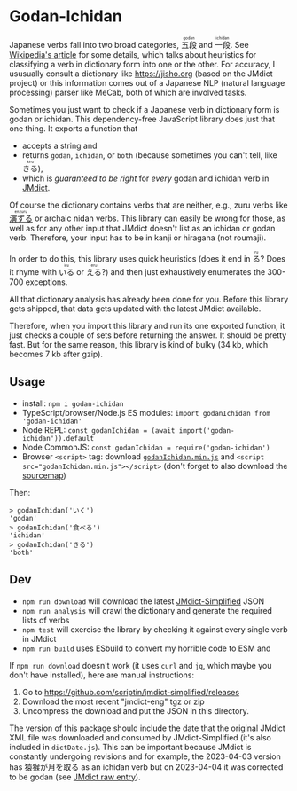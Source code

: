 # Godan-Ichidan

Japanese verbs fall into two broad categories, <ruby>五段<rt>godan</rt></ruby> and <ruby>一段<rt>ichidan</rt></ruby>. See [Wikipedia's article](https://en.wikipedia.org/wiki/Japanese_godan_and_ichidan_verbs) for some details, which talks about heuristics for classifying a verb in dictionary form into one or the other. For accuracy, I ususually consult a dictionary like https://jisho.org (based on the JMdict project) or this information comes out of a Japanese NLP (natural language processing) parser like MeCab, both of which are involved tasks.

Sometimes you just want to check if a Japanese verb in dictionary form is godan or ichidan. This dependency-free JavaScript library does just that one thing. It exports a function that
- accepts a string and
- returns `godan`, `ichidan`, or `both` (because sometimes you can't tell, like <ruby>きる<rt>kiru</rt></ruby>),
- which is *guaranteed to be right* for *every* godan and ichidan verb in [JMdict](https://en.wikipedia.org/wiki/JMdict).

Of course the dictionary contains verbs that are neither, e.g., zuru verbs like [<ruby>演ずる<rt>enzuru</rt></ruby>](https://jisho.org/search/演ずる) or archaic nidan verbs. This library can easily be wrong for those, as well as for any other input that JMdict doesn't list as an ichidan or godan verb. Therefore, your input has to be in kanji or hiragana (not roumaji).

In order to do this, this library uses quick heuristics (does it end in <ruby>る<rt>ru</rt></ruby>? Does it rhyme with <ruby>いる<rt>iru</rt></ruby> or <ruby>える<rt>eru</rt></ruby>?) and then just exhaustively enumerates the 300-700 exceptions.

All that dictionary analysis has already been done for you. Before this library gets shipped, that data gets updated with the latest JMdict available.

Therefore, when you import this library and run its one exported function, it just checks a couple of sets before returning the answer. It should be pretty fast. But for the same reason, this library is kind of bulky (34 kb, which becomes 7 kb after gzip).

## Usage
- install: `npm i godan-ichidan`
- TypeScript/browser/Node.js ES modules: `import godanIchidan from 'godan-ichidan'`
- Node REPL: `const godanIchidan = (await import('godan-ichidan')).default`
- Node CommonJS: `const godanIchidan = require('godan-ichidan')`
- Browser `<script>` tag: download [`godanIchidan.min.js`](./dist/godanIchidan.min.js) and `<script src="godanIchidan.min.js"></script>` (don't forget to also download the [sourcemap](./dist/godanIchidan.min.js.map))

Then:
```
> godanIchidan('いく')
'godan'
> godanIchidan('食べる')
'ichidan'
> godanIchidan('きる')
'both'
```

## Dev
- `npm run download` will download the latest [JMdict-Simplified](https://github.com/scriptin/jmdict-simplified) JSON
- `npm run analysis` will crawl the dictionary and generate the required lists of verbs
- `npm test` will exercise the library by checking it against every single verb in JMdict
- `npm run build` uses ESbuild to convert my horrible code to ESM and 

If `npm run download` doesn't work (it uses `curl` and `jq`, which maybe you don't have installed), here are manual instructions:
1. Go to https://github.com/scriptin/jmdict-simplified/releases
2. Download the most recent "jmdict-eng" tgz or zip
3. Uncompress the download and put the JSON in this directory.

The version of this package should include the date that the original JMdict XML file was downloaded and consumed by JMdict-Simplified (it's also included in `dictDate.js`). This can be important because JMdict is constantly undergoing revisions and for example, the 2023-04-03 version has 猿猴が月を取る as an ichidan verb but on 2023-04-04 it was corrected to be godan (see [JMdict raw entry](http://www.edrdg.org/jmdictdb/cgi-bin/entr.py?svc=jmdict&sid=&q=2848071.1)).
